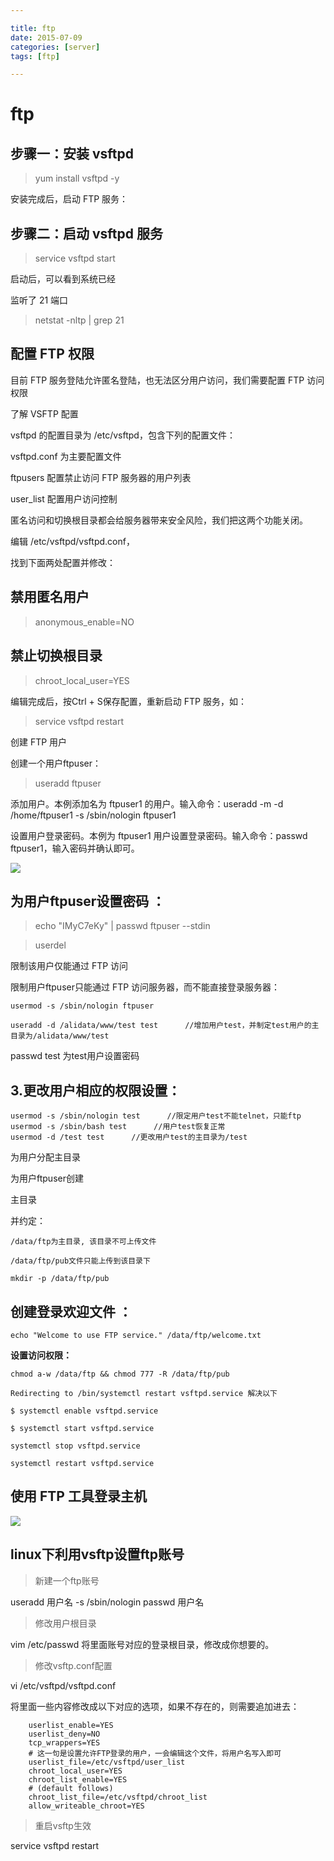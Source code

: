 ```yaml
---

title: ftp
date: 2015-07-09
categories: [server]
tags: [ftp]

---
```



# ftp

## 步骤一：安装 vsftpd

> yum install vsftpd -y

安装完成后，启动 FTP 服务：

## 步骤二：启动 vsftpd 服务 ##

> service vsftpd start

启动后，可以看到系统已经

监听了 21 端口


> netstat -nltp | grep 21

## 配置 FTP 权限

目前 FTP 服务登陆允许匿名登陆，也无法区分用户访问，我们需要配置 FTP 访问权限

了解 VSFTP 配置

vsftpd 的配置目录为 /etc/vsftpd，包含下列的配置文件：

vsftpd.conf 为主要配置文件

ftpusers 配置禁止访问 FTP 服务器的用户列表

user_list 配置用户访问控制

匿名访问和切换根目录都会给服务器带来安全风险，我们把这两个功能关闭。

编辑 /etc/vsftpd/vsftpd.conf，

找到下面两处配置并修改：

## 禁用匿名用户

> anonymous_enable=NO

## 禁止切换根目录

> chroot_local_user=YES

编辑完成后，按Ctrl + S保存配置，重新启动 FTP 服务，如：

> service vsftpd restart

创建 FTP 用户

创建一个用户ftpuser：


> useradd ftpuser

添加用户。本例添加名为 ftpuser1 的用户。输入命令：useradd -m -d /home/ftpuser1 -s /sbin/nologin ftpuser1

设置用户登录密码。本例为 ftpuser1 用户设置登录密码。输入命令：passwd ftpuser1，输入密码并确认即可。

![](https://mc.qcloudimg.com/static/img/f8912544914d11dfc1dd7e0a6db16f11/image.png)

## 为用户ftpuser设置密码 ：

> echo "IMyC7eKy" | passwd ftpuser --stdin


> userdel

限制该用户仅能通过 FTP 访问

限制用户ftpuser只能通过 FTP 访问服务器，而不能直接登录服务器：

	usermod -s /sbin/nologin ftpuser
	
	useradd -d /alidata/www/test test      //增加用户test，并制定test用户的主目录为/alidata/www/test

passwd test      为test用户设置密码

## 3.更改用户相应的权限设置：

	usermod -s /sbin/nologin test      //限定用户test不能telnet，只能ftp
	usermod -s /sbin/bash test      //用户test恢复正常
	usermod -d /test test      //更改用户test的主目录为/test

为用户分配主目录

为用户ftpuser创建

主目录

并约定：

	/data/ftp为主目录, 该目录不可上传文件
	
	/data/ftp/pub文件只能上传到该目录下
	
	mkdir -p /data/ftp/pub

## 创建登录欢迎文件 ：

    echo "Welcome to use FTP service." /data/ftp/welcome.txt

**设置访问权限：**

	chmod a-w /data/ftp && chmod 777 -R /data/ftp/pub
	
	Redirecting to /bin/systemctl restart vsftpd.service 解决以下
	
	$ systemctl enable vsftpd.service
	
	$ systemctl start vsftpd.service
	
	systemctl stop vsftpd.service
	
	systemctl restart vsftpd.service

## 使用 FTP 工具登录主机 ##

![](https://mc.qcloudimg.com/static/img/bceea82794b39dc24b9d37dc2d1c9891/1.png)



## linux下利用vsftp设置ftp账号 ##

> 新建一个ftp账号

useradd 用户名 -s /sbin/nologin
passwd 用户名

> 修改用户根目录

vim /etc/passwd
将里面账号对应的登录根目录，修改成你想要的。
> 修改vsftp.conf配置

vi /etc/vsftpd/vsftpd.conf

将里面一些内容修改成以下对应的选项，如果不存在的，则需要追加进去：

	    userlist_enable=YES
	    userlist_deny=NO
	    tcp_wrappers=YES
	    # 这一句是设置允许FTP登录的用户，一会编辑这个文件，将用户名写入即可
	    userlist_file=/etc/vsftpd/user_list 
	    chroot_local_user=YES
	    chroot_list_enable=YES
	    # (default follows)
	    chroot_list_file=/etc/vsftpd/chroot_list
	    allow_writeable_chroot=YES

> 重启vsftp生效

service vsftpd restart